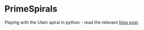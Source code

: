 PrimeSpirals
============

Playing with the Ulam spiral in python - read the 
relevant [blog post](https://www.thanassis.space/primes.html).
